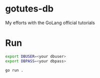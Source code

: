 # gotutes-db
My efforts with the GoLang official tutorials

# Run

```bash
export DBUSER=<your dbuser>
export DBPASS=<your dbpass>

go run .
```

